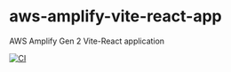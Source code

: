 # aws-amplify-vite-react-app

AWS Amplify Gen 2 Vite-React application

[![CI](https://github.com/dceoy/aws-amplify-vite-react-app/actions/workflows/ci.yml/badge.svg)](https://github.com/dceoy/aws-amplify-vite-react-app/actions/workflows/ci.yml)
